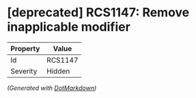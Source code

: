 # \[deprecated\] RCS1147: Remove inapplicable modifier

| Property | Value   |
| -------- | ------- |
| Id       | RCS1147 |
| Severity | Hidden  |


*\(Generated with [DotMarkdown](http://github.com/JosefPihrt/DotMarkdown)\)*